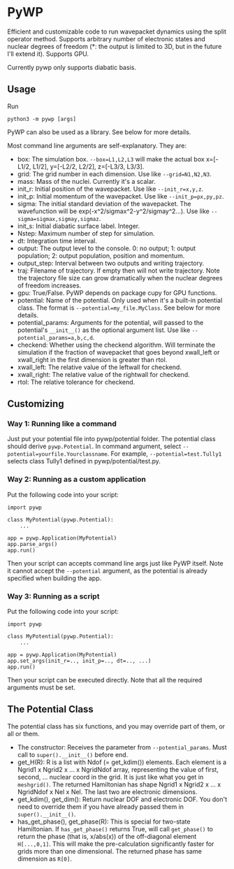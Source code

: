 
PyWP
===

Efficient and customizable code to run wavepacket dynamics using the split operator method. Supports arbitrary number of electronic states and nuclear degrees of freedom (*: the output is limited to 3D, but in the future I'll extend it). Supports GPU.

Currently pywp only supports diabatic basis.

## Usage

Run

    python3 -m pywp [args]

PyWP can also be used as a library. See below for more details.

Most command line arguments are self-explanatory. They are:

- box: The simulation box. `--box=L1,L2,L3` will make the actual box x=[-L1/2, L1/2], y=[-L2/2, L2/2], z=[-L3/3, L3/3].
- grid: The grid number in each dimension. Use like `--grid=N1,N2,N3`.
- mass: Mass of the nuclei. Currently it's a scalar.
- init_r: Initial position of the wavepacket. Use like `--init_r=x,y,z`.
- init_p: Initial momentum of the wavepacket. Use like `--init_p=px,py,pz`.
- sigma: The initial standard deviation of the wavepacket. The wavefunction will be exp(-x^2/sigmax^2-y^2/sigmay^2...). Use like `--sigma=sigmax,sigmay,sigmaz`.
- init_s: Initial diabatic surface label. Integer.
- Nstep: Maximum number of step for simulation.
- dt: Integration time interval.
- output: The output level to the console. 0: no output; 1: output population; 2: output population, position and momentum.
- output_step: Interval between two outputs and writing trajectory.
- traj: Filename of trajectory. If empty then will not write trajectory. Note the trajectory file size can grow dramatically when the nuclear degrees of freedom increases.
- gpu: True/False. PyWP depends on package cupy for GPU functions.
- potential: Name of the potential. Only used when it's a built-in potential class. The format is `--potential=my_file.MyClass`. See below for more details.
- potential_params: Arguments for the potential, will passed to the potential's `__init__()` as the optional argument list. Use like `--potential_params=a,b,c,d`.
- checkend: Whether using the checkend algorithm. Will terminate the simulation if the fraction of wavepacket that goes beyond xwall_left or xwall_right in the first dimension is greater than rtol.
- xwall_left: The relative value of the leftwall for checkend.
- xwall_right: The relative value of the rightwall for checkend.
- rtol: The relative tolerance for checkend.

## Customizing

### Way 1: Running like a command

Just put your potential file into pywp/potential folder. The potential class should derive `pywp.Potential`. In command argument, select `--potential=yourfile.Yourclassname`. For example, `--potential=test.Tully1` selects class Tully1 defined in pywp/potential/test.py.

### Way 2: Running as a custom application

Put the following code into your script:

    import pywp

    class MyPotential(pywp.Potential):
        ...

    app = pywp.Application(MyPotential)
    app.parse_args()
    app.run()

Then your script can accepts command line args just like PyWP itself. Note it cannot accept the `--potential` argument, as the potential is already specified when building the app.

### Way 3: Running as a script

Put the following code into your script:

    import pywp

    class MyPotential(pywp.Potential):
        ...

    app = pywp.Application(MyPotential)
    app.set_args(init_r=.., init_p=.., dt=.., ...)
    app.run()

Then your script can be executed directly. Note that all the required arguments must be set.


## The Potential Class

The potential class has six functions, and you may override part of them, or all or them.
- The constructor: Receives the parameter from `--potential_params`. Must call to `super().__init__()` before end.
- get_H(R): R is a list with Ndof (= get_kdim()) elements. Each element is a Ngrid1 x Ngrid2 x ... x NgridNdof array, representing the value of first, second, ... nuclear coord in the grid. It is just like what you get in `meshgrid()`. The returned Hamiltonian has shape Ngrid1 x Ngrid2 x ... x NgridNdof x Nel x Nel. The last two are electronic dimensions.
- get_kdim(), get_dim(): Return nuclear DOF and electronic DOF. You don't need to override them if you have already passed them in `super().__init__()`.
- has_get_phase(), get_phase(R): This is special for two-state Hamiltonian. If `has_get_phase()` returns True, will call `get_phase()` to return the phase (that is, x/abs(x)) of the off-diagonal element `H[...,0,1]`. This will make the pre-calculation significantly faster for grids more than one dimensional. The returned phase has same dimension as `R[0]`.

